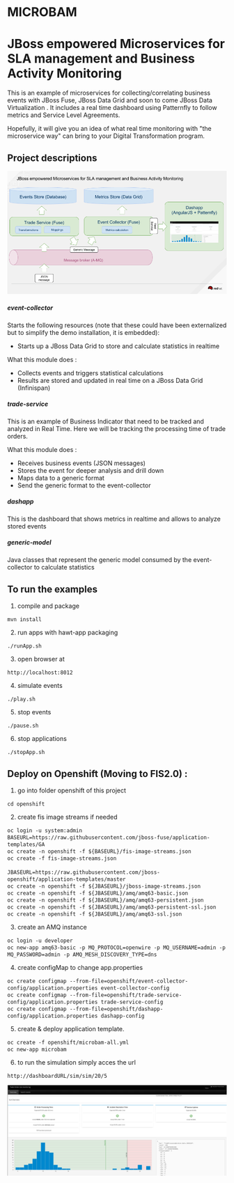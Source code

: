 # MICROBAM 
# JBoss empowered Microservices for SLA management and Business Activity Monitoring

This is an example of microservices for collecting/correlating business events with JBoss Fuse, JBoss Data Grid and soon to come JBoss Data Virtualization .
It includes a real time dashboard using Patternfly to follow metrics and Service Level Agreements.

Hopefully, it will give you an idea of what real time monitoring with "the microservice way" can bring to your Digital Transformation program.

## Project descriptions

![overview](https://raw.githubusercontent.com/alainpham/microbam/master/architectureSchema.png)

##### event-collector

Starts the following resources (note that these could have been externalized but to simplify the demo installation, it is embedded): 
- Starts up a JBoss Data Grid to store and calculate statistics in realtime 

What this module does : 
- Collects events and triggers statistical calculations
- Results are stored and updated in real time on a JBoss Data Grid (Infinispan)

##### trade-service

This is an example of Business Indicator that need to be tracked and analyzed in Real Time. Here we will be tracking the processing time of trade orders.

What this module does : 
- Receives business events (JSON messages)
- Stores the event for deeper analysis and drill down
- Maps data to a generic format
- Send the generic format to the event-collector

##### dashapp

This is the dashboard that shows metrics in realtime and allows to analyze stored events

##### generic-model

Java classes that represent the generic model consumed by the event-collector to calculate statistics


## To run the examples

1. compile and package 
```
mvn install
```
2. run apps with hawt-app packaging
```
./runApp.sh
```
3. open browser at 
```
http://localhost:8012
```
4. simulate events
```
./play.sh
```
5. stop events
```
./pause.sh
```
6. stop applications
```
./stopApp.sh
```


## Deploy on Openshift (Moving to FIS2.0) : 
1. go into folder openshift of this project
```
cd openshift
```
2. create fis image streams if needed
```
oc login -u system:admin
BASEURL=https://raw.githubusercontent.com/jboss-fuse/application-templates/GA
oc create -n openshift -f ${BASEURL}/fis-image-streams.json
oc create -f fis-image-streams.json

JBASEURL=https://raw.githubusercontent.com/jboss-openshift/application-templates/master
oc create -n openshift -f ${JBASEURL}/jboss-image-streams.json
oc create -n openshift -f ${JBASEURL}/amq/amq63-basic.json
oc create -n openshift -f ${JBASEURL}/amq/amq63-persistent.json
oc create -n openshift -f ${JBASEURL}/amq/amq63-persistent-ssl.json
oc create -n openshift -f ${JBASEURL}/amq/amq63-ssl.json
```
3. create an AMQ instance
```
oc login -u developer
oc new-app amq63-basic -p MQ_PROTOCOL=openwire -p MQ_USERNAME=admin -p MQ_PASSWORD=admin -p AMQ_MESH_DISCOVERY_TYPE=dns
```
4. create configMap to change app.properties
```
oc create configmap --from-file=openshift/event-collector-config/application.properties event-collector-config
oc create configmap --from-file=openshift/trade-service-config/application.properties trade-service-config
oc create configmap --from-file=openshift/dashapp-config/application.properties dashapp-config
```
5. create & deploy application template. 
```
oc create -f openshift/microbam-all.yml
oc new-app microbam
```
6. to run the simulation simply acces the url 
```
http://dashboardURL/sim/sim/20/5
```

![overview](https://raw.githubusercontent.com/alainpham/microbam/master/screenshot.png)


